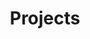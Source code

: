 ---
title: 'Projects<br><br>'

# Listing view
view: community/custom_card

# Optional header image (relative to `assets/media/` folder).
banner:
  caption: ''
  image: ''
---